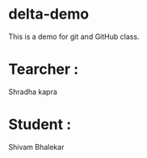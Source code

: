 # delta-demo
This is a demo for git and GitHub class.

# Tearcher :
Shradha kapra

# Student :
Shivam Bhalekar  